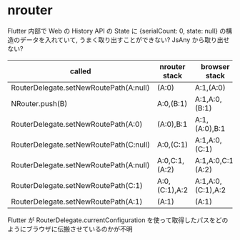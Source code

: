 # nrouter

Flutter 内部で Web の History API の State に {serialCount: 0, state: null}
の構造のデータを入れていて, うまく取り出すことができない? JsAny
から取り出せない?

| called                                 | nrouter stack | browser stack     |
| -------------------------------------- | ------------- | ----------------- |
| RouterDelegate.setNewRoutePath(A:null) | (A:0)         | A:1,(A:0)         |
| NRouter.push(B)                        | A:0,(B:1)     | A:1,A:0,(B:1)     |
| RouterDelegate.setNewRoutePath(A:0)    | (A:0),B:1     | A:1,(A:0),B:1     |
| RouterDelegate.setNewRoutePath(C:null) | A:0,(C:1)     | A:1,A:0,(C:1)     |
| RouterDelegate.setNewRoutePath(A:null) | A:0,C:1,(A:2) | A:1,A:0,C:1,(A:2) |
| RouterDelegate.setNewRoutePath(C:1)    | A:0,(C:1),A:2 | A:1,A:0,(C:1),A:2 |
| RouterDelegate.setNewRoutePath(A:1)    | (A:1)         | (A:1)             |

Flutter が RouterDelegate.currentConfiguration
を使って取得したパスをどのようにブラウザに伝搬させているのかが不明
